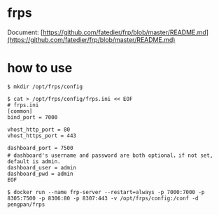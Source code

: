 # frps
Document: [https://github.com/fatedier/frp/blob/master/README.md](https://github.com/fatedier/frp/blob/master/README.md)

# how to use
```
$ mkdir /opt/frps/config

$ cat > /opt/frps/config/frps.ini << EOF
# frps.ini
[common]
bind_port = 7000

vhost_http_port = 80
vhost_https_port = 443

dashboard_port = 7500
# dashboard's username and password are both optional，if not set, default is admin.
dashboard_user = admin
dashboard_pwd = admin
EOF

$ docker run --name frp-server --restart=always -p 7000:7000 -p 8305:7500 -p 8306:80 -p 8307:443 -v /opt/frps/config:/conf -d pengpan/frps
```
